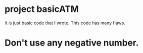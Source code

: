 # project basicATM
It is just basic code that I wrote. This code has many flaws.
# Don't use any negative number.
